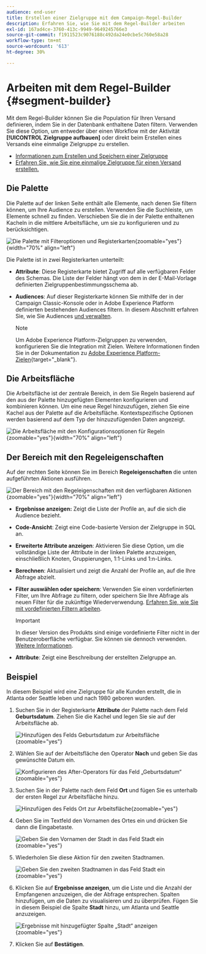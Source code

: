 ```yaml
---
audience: end-user
title: Erstellen einer Zielgruppe mit dem Campaign-Regel-Builder
description: Erfahren Sie, wie Sie mit dem Regel-Builder arbeiten
exl-id: 167ad4ce-3760-413c-9949-9649245766e3
source-git-commit: f1911523c9076188c492da24e0cbe5c760e58a28
workflow-type: tm+mt
source-wordcount: '613'
ht-degree: 30%

---
```


# Arbeiten mit dem Regel-Builder {#segment-builder}

Mit dem Regel-Builder können Sie die Population für Ihren Versand definieren, indem Sie in der Datenbank enthaltene Daten filtern. Verwenden Sie diese Option, um entweder über einen Workflow mit der Aktivität **[!UICONTROL Zielgruppe aufbauen]** oder direkt beim Erstellen eines Versands eine einmalige Zielgruppe zu erstellen.

* [Informationen zum Erstellen und Speichern einer Zielgruppe](create-audience.md)
* [Erfahren Sie, wie Sie eine einmalige Zielgruppe für einen Versand erstellen.](one-time-audience.md)

## Die Palette

Die Palette auf der linken Seite enthält alle Elemente, nach denen Sie filtern können, um Ihre Audience zu erstellen. Verwenden Sie die Suchleiste, um Elemente schnell zu finden. Verschieben Sie die in der Palette enthaltenen Kacheln in die mittlere Arbeitsfläche, um sie zu konfigurieren und zu berücksichtigen.

![Die Palette mit Filteroptionen und Registerkarten](assets/segment-builder2.png){zoomable="yes"}{width="70%" align="left"}

Die Palette ist in zwei Registerkarten unterteilt:

* **Attribute**: Diese Registerkarte bietet Zugriff auf alle verfügbaren Felder des Schemas. Die Liste der Felder hängt von dem in der E-Mail-Vorlage definierten Zielgruppenbestimmungsschema ab.

* **Audiences**: Auf dieser Registerkarte können Sie mithilfe der in der Campaign Classic-Konsole oder in Adobe Experience Platform definierten bestehenden Audiences filtern. In diesem Abschnitt erfahren Sie, wie Sie Audiences [ und verwalten](manage-audience.md).

  >[!NOTE]
  >
  >Um Adobe Experience Platform-Zielgruppen zu verwenden, konfigurieren Sie die Integration mit Zielen. Weitere Informationen finden Sie in der Dokumentation zu [Adobe Experience Platform-Zielen](https://experienceleague.adobe.com/docs/experience-platform/destinations/home.html?lang=de){target="_blank"}.

## Die Arbeitsfläche

Die Arbeitsfläche ist der zentrale Bereich, in dem Sie Regeln basierend auf den aus der Palette hinzugefügten Elementen konfigurieren und kombinieren können. Um eine neue Regel hinzuzufügen, ziehen Sie eine Kachel aus der Palette auf die Arbeitsfläche. Kontextspezifische Optionen werden basierend auf dem Typ der hinzuzufügenden Daten angezeigt.

![Die Arbeitsfläche mit den Konfigurationsoptionen für Regeln](assets/segment-builder4.png){zoomable="yes"}{width="70%" align="left"}

## Der Bereich mit den Regeleigenschaften

Auf der rechten Seite können Sie im Bereich **Regeleigenschaften** die unten aufgeführten Aktionen ausführen.

![Der Bereich mit den Regeleigenschaften mit den verfügbaren Aktionen](assets/segment-builder5.png){zoomable="yes"}{width="70%" align="left"}

* **Ergebnisse anzeigen:** Zeigt die Liste der Profile an, auf die sich die Audience bezieht.
* **Code-Ansicht**: Zeigt eine Code-basierte Version der Zielgruppe in SQL an.
* **Erweiterte Attribute anzeigen**: Aktivieren Sie diese Option, um die vollständige Liste der Attribute in der linken Palette anzuzeigen, einschließlich Knoten, Gruppierungen, 1:1-Links und 1:n-Links.
* **Berechnen**: Aktualisiert und zeigt die Anzahl der Profile an, auf die Ihre Abfrage abzielt.
* **Filter auswählen oder speichern**: Verwenden Sie einen vordefinierten Filter, um Ihre Abfrage zu filtern, oder speichern Sie Ihre Abfrage als neuen Filter für die zukünftige Wiederverwendung. [Erfahren Sie, wie Sie mit vordefinierten Filtern arbeiten](../get-started/predefined-filters.md).

  >[!IMPORTANT]
  >
  >In dieser Version des Produkts sind einige vordefinierte Filter nicht in der Benutzeroberfläche verfügbar. Sie können sie dennoch verwenden. [Weitere Informationen](../get-started/guardrails.md#predefined-filters-filters-guardrails-limitations).

* **Attribute**: Zeigt eine Beschreibung der erstellten Zielgruppe an.

## Beispiel

In diesem Beispiel wird eine Zielgruppe für alle Kunden erstellt, die in Atlanta oder Seattle leben und nach 1980 geboren wurden.

1. Suchen Sie in der Registerkarte **Attribute** der Palette nach dem Feld **Geburtsdatum**. Ziehen Sie die Kachel und legen Sie sie auf der Arbeitsfläche ab.

   ![Hinzufügen des Felds Geburtsdatum zur Arbeitsfläche](assets/segment-builder6.png){zoomable="yes"}

1. Wählen Sie auf der Arbeitsfläche den Operator **Nach** und geben Sie das gewünschte Datum ein.

   ![Konfigurieren des After-Operators für das Feld „Geburtsdatum“](assets/segment-builder7.png){zoomable="yes"}

1. Suchen Sie in der Palette nach dem Feld **Ort** und fügen Sie es unterhalb der ersten Regel zur Arbeitsfläche hinzu.

   ![Hinzufügen des Felds Ort zur Arbeitsfläche](assets/segment-builder8.png){zoomable="yes"}

1. Geben Sie im Textfeld den Vornamen des Ortes ein und drücken Sie dann die Eingabetaste.

   ![Geben Sie den Vornamen der Stadt in das Feld Stadt ein](assets/segment-builder9.png){zoomable="yes"}

1. Wiederholen Sie diese Aktion für den zweiten Stadtnamen.

   ![Geben Sie den zweiten Stadtnamen in das Feld Stadt ein](assets/segment-builder10.png){zoomable="yes"}

1. Klicken Sie auf **Ergebnisse anzeigen**, um die Liste und die Anzahl der Empfangenen anzuzeigen, die der Abfrage entsprechen. Spalten hinzufügen, um die Daten zu visualisieren und zu überprüfen. Fügen Sie in diesem Beispiel die Spalte **Stadt** hinzu, um Atlanta und Seattle anzuzeigen.

   ![Ergebnisse mit hinzugefügter Spalte „Stadt“ anzeigen](assets/segment-builder11.png){zoomable="yes"}

1. Klicken Sie auf **Bestätigen**.